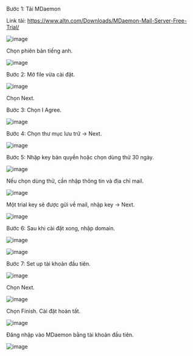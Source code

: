 Bước 1: Tải MDaemon

Link tải: https://www.altn.com/Downloads/MDaemon-Mail-Server-Free-Trial/

![image](https://user-images.githubusercontent.com/111716161/192664716-710225e2-d6f7-4da2-b2f0-5bda5aa01f90.png)

Chọn phiên bản tiếng anh.

![image](https://user-images.githubusercontent.com/111716161/192664854-d4c1b888-4b2c-4e3d-bd62-d8e099228cf4.png)

Bước 2: Mở file vừa cài đặt. 

![image](https://user-images.githubusercontent.com/111716161/192665044-9cdb267e-bd89-4463-b83c-c11573c8c52b.png)

Chọn Next.

Bước 3: Chọn I Agree.

![image](https://user-images.githubusercontent.com/111716161/192665189-e8aa077c-d119-49c7-becf-90120b0c6bba.png)

Bước 4: Chọn thư mục lưu trữ -> Next.

![image](https://user-images.githubusercontent.com/111716161/192665423-d29f668e-16f8-4a20-9e38-48692c82064b.png)

Bước 5: Nhập key bản quyền hoặc chọn dùng thử 30 ngày. 

![image](https://user-images.githubusercontent.com/111716161/192665945-05908b46-21f3-4f09-a16d-9a4e8b0f5c53.png)

Nếu chọn dùng thử, cần nhập thông tin và địa chỉ mail. 

![image](https://user-images.githubusercontent.com/111716161/192666891-8f40fe4d-ba28-4a2a-a603-81516e942a57.png)

Một trial key sẽ được gửi về mail, nhập key -> Next. 

![image](https://user-images.githubusercontent.com/111716161/192667381-01f86444-f245-4037-993e-55ee6c14d090.png)

Bước 6: Sau khi cài đặt xong, nhập domain.

![image](https://user-images.githubusercontent.com/111716161/192667471-b992df6d-02a0-4045-ad29-057b682fdad0.png)

![image](https://user-images.githubusercontent.com/111716161/192668285-843359c6-1cc3-470b-b7a1-f66070160f9c.png)

Bước 7: Set up tài khoản đầu tiên. 

![image](https://user-images.githubusercontent.com/111716161/192668776-93ac25cc-d2b9-4213-9c4d-987578a69600.png)

Chọn Next.

![image](https://user-images.githubusercontent.com/111716161/192668811-eca3e98c-8780-4644-8118-4e1b70266220.png)

Chọn Finish. Cài đặt hoàn tất.

![image](https://user-images.githubusercontent.com/111716161/192668910-cb50830a-149b-46f3-8e11-8f89de8e5759.png)

Đăng nhập vào MDaemon bằng tài khoản đầu tiên. 

![image](https://user-images.githubusercontent.com/111716161/192669019-025ad936-3e87-4d4a-86cc-782b5ac65b2d.png)

